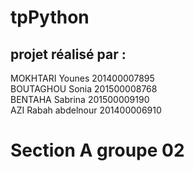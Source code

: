 # tpPython
## projet réalisé par :
MOKHTARI Younes     201400007895                                                                                            
BOUTAGHOU Sonia     201500008768    
BENTAHA Sabrina     201500009190                                                                                           
AZI Rabah abdelnour 201400006910                                                                                           
# Section A  groupe 02 
